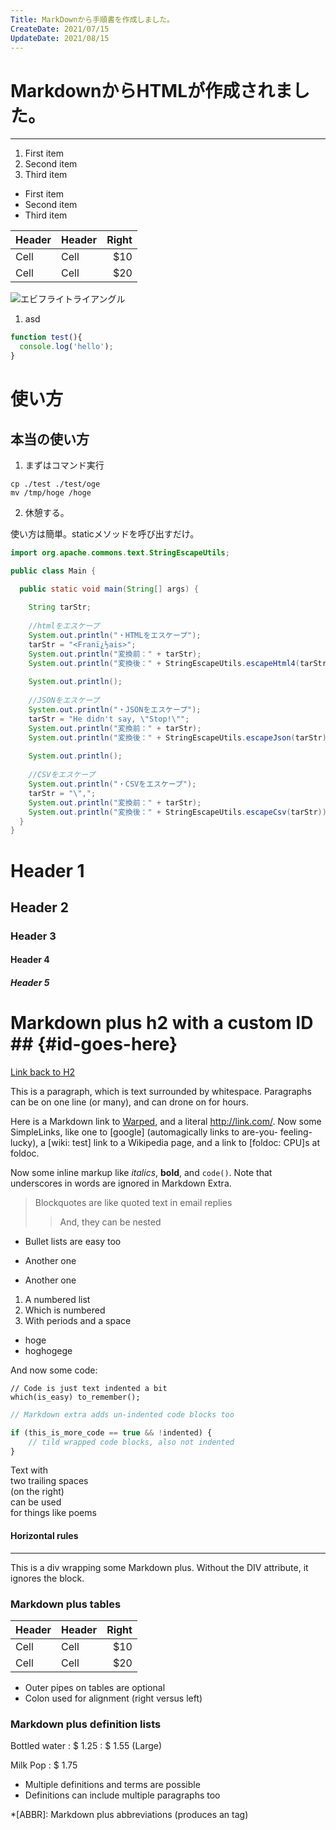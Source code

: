 ```yaml
---
Title: MarkDownから手順書を作成しました。
CreateDate: 2021/07/15
UpdateDate: 2021/08/15
---
```


# MarkdownからHTMLが作成されました。
* * *

1. First item
2. Second item
3. Third item


- First item
- Second item
- Third item

| Header | Header | Right  |
| ------ | ------ | -----: |
|  Cell  |  Cell  |   $10  |
|  Cell  |  Cell  |   $20  |

![エビフライトライアングル](ea60f30b.png "MarkdownからHTMLが作成されました。")

1. asd

```javascript:hogehoge.js
function test(){
  console.log('hello');
}
```
# 使い方
## 本当の使い方

1. まずはコマンド実行

```dos:testです。
cp ./test ./test/oge
mv /tmp/hoge /hoge
```

2. 休憩する。

使い方は簡単。staticメソッドを呼び出すだけ。

```java
import org.apache.commons.text.StringEscapeUtils;

public class Main {

  public static void main(String[] args) {
    
    String tarStr;
    
    //htmlをエスケープ
    System.out.println("・HTMLをエスケープ");
    tarStr = "<Franï¿½ais>";
    System.out.println("変換前：" + tarStr);
    System.out.println("変換後：" + StringEscapeUtils.escapeHtml4(tarStr));
    
    System.out.println();
    
    //JSONをエスケープ
    System.out.println("・JSONをエスケープ");
    tarStr = "He didn't say, \"Stop!\"";
    System.out.println("変換前：" + tarStr);
    System.out.println("変換後：" + StringEscapeUtils.escapeJson(tarStr));
    
    System.out.println();
    
    //CSVをエスケープ
    System.out.println("・CSVをエスケープ");
    tarStr = "\",";
    System.out.println("変換前：" + tarStr);
    System.out.println("変換後：" + StringEscapeUtils.escapeCsv(tarStr));
  }
}
```
# Header 1
## Header 2
### Header 3
#### Header 4
##### Header 5

# Markdown plus h2 with a custom ID ##         {#id-goes-here}
[Link back to H2](#id-goes-here)

This is a paragraph, which is text surrounded by whitespace. Paragraphs can be on one 
line (or many), and can drone on for hours.  

Here is a Markdown link to [Warped](https://warpedvisions.org), and a literal <http://link.com/>. 
Now some SimpleLinks, like one to [google] (automagically links to are-you-
feeling-lucky), a [wiki: test] link to a Wikipedia page, and a link to 
[foldoc: CPU]s at foldoc.  

Now some inline markup like _italics_,  **bold**, and `code()`. Note that underscores in 
words are ignored in Markdown Extra.

> Blockquotes are like quoted text in email replies
>> And, they can be nested

* Bullet lists are easy too
- Another one
+ Another one

1. A numbered list
2. Which is numbered
3. With periods and a space

- hoge
- hoghogege

And now some code:

    // Code is just text indented a bit
    which(is_easy) to_remember();

```javascript
// Markdown extra adds un-indented code blocks too

if (this_is_more_code == true && !indented) {
    // tild wrapped code blocks, also not indented
}
```

Text with  
two trailing spaces  
(on the right)  
can be used  
for things like poems  

#### Horizontal rules

--------------------------

This is a div wrapping some Markdown plus.  Without the DIV attribute, it ignores the 
block. 


### Markdown plus tables ##

| Header | Header | Right  |
| ------ | ------ | -----: |
|  Cell  |  Cell  |   $10  |
|  Cell  |  Cell  |   $20  |

* Outer pipes on tables are optional
* Colon used for alignment (right versus left)

### Markdown plus definition lists ##

Bottled water
: $ 1.25
: $ 1.55 (Large)

Milk
Pop
: $ 1.75

* Multiple definitions and terms are possible
* Definitions can include multiple paragraphs too

*[ABBR]: Markdown plus abbreviations (produces an <abbr> tag)